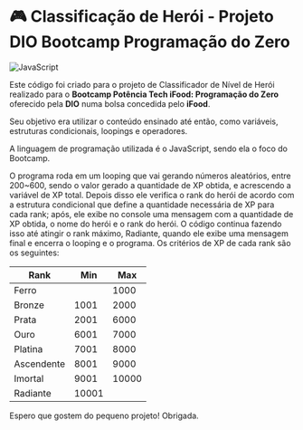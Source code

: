 # 🎮 Classificação de Herói - Projeto DIO Bootcamp Programação do Zero

![JavaScript](https://img.shields.io/badge/JavaScript-F7DF1E?style=for-the-badge&logo=javascript&logoColor=black)

Este código foi criado para o projeto de Classificador de Nível de Herói realizado para o **Bootcamp Potência Tech iFood: Programação do Zero** oferecido pela **DIO** numa bolsa concedida pelo **iFood**.

Seu objetivo era utilizar o conteúdo ensinado até então, como variáveis, estruturas condicionais, loopings e operadores. 

A linguagem de programação utilizada é o JavaScript, sendo ela o foco do Bootcamp. 

O programa roda em um looping que vai gerando números aleatórios, entre 200~600, sendo o valor gerado a quantidade de XP obtida, e acrescendo a variável de XP total. Depois disso ele verifica o rank do herói de acordo com a estrutura condicional que define a quantidade necessária de XP para cada rank; após, ele exibe no console uma mensagem com a quantidade de XP obtida, o nome do herói e o rank do herói. O código continua fazendo isso até atingir o rank máximo, Radiante, quando ele exibe uma mensagem final e encerra o looping e o programa. Os critérios de XP de cada rank são os seguintes:

|   Rank   | Min | Max |
|----------|-----|-----|
|Ferro     |     |1000 |
|Bronze    |1001 |2000 |
|Prata     |2001 |6000 |
|Ouro      |6001 |7000 |
|Platina   |7001 |8000 |
|Ascendente|8001 |9000 |
|Imortal   |9001 |10000|
|Radiante  |10001|     |


Espero que gostem do pequeno projeto! Obrigada.